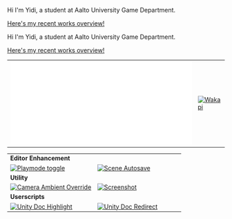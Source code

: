 <!-- ## Here's Yidi! -->

Hi I'm Yidi, a student at Aalto University Game Department.

[Here's my recent works overview!](https://maoyeedy.notion.site/Yidi-Mao-recent-works-overview-1e2ff91211db80849514c33400ccf5c7?pvs=4)


<!-- ![Maoyeedy's GitHub stats](https://github-readme-stats.vercel.app/api?username=Maoyeedy&custom_title=Github%20Stats&hide_rank=true&text_bold=false) -->
<!-- <img src="metrics.svg" width="50%" > -->

<!-- ## Here's Yidi! -->

Hi I'm Yidi, a student at Aalto University Game Department.

[Here's my recent works overview!](https://maoyeedy.notion.site/Yidi-Mao-recent-works-overview-1e2ff91211db80849514c33400ccf5c7?pvs=4)


<!-- ![Maoyeedy's GitHub stats](https://github-readme-stats.vercel.app/api?username=Maoyeedy&custom_title=Github%20Stats&hide_rank=true&text_bold=false) -->
<!-- <img src="metrics.svg" width="50%" > -->
<table>
    <tr>
        <td>
            <a href="">
                <img src="metrics.plugin.isocalendar.half.svg" alt="Metrics" />
            </a>
        </td>
        <td>
            <a href="">
                <img src="https://github-readme-stats.vercel.app/api/wakatime?username=Yidi&api_domain=www.maoyeedy.com&custom_title=Wakapi%20Weekly%20Stats&hide=unknown,reg,asmdef&langs_count=10&layout=compact&hide_border=true"
                    alt="Wakapi" />
                <!-- <img src="metrics.plugin.wakatime.svg" alt="Wakapi"/> -->
            </a>
        </td>
    </tr>
</table>

<table>
    <tr>
    </tr>
    <tr>
        <td>
            <b>Editor Enhancement</b>
        </td>
        <td></td>
    </tr>
    <tr>
        <td width=50%>
            <a href="https://gist.github.com/Maoyeedy/0b372fc60cbe6a9f138841946652d30c">
                <img src="https://github-readme-stats.vercel.app/api/gist?id=0b372fc60cbe6a9f138841946652d30c&hide_border=true"
                    alt="Playmode toggle" />
            </a>
        </td>
        <td width=50%>
            <a href="https://gist.github.com/Maoyeedy/48745760573afe5ceadc068fc3a37ecb">
                <img src="https://github-readme-stats.vercel.app/api/gist?id=48745760573afe5ceadc068fc3a37ecb&hide_border=true"
                    alt="Scene Autosave" />
            </a>
        </td>
    </tr>
    <tr>
        <td> <b>Utility</b> </td>
        <td></td>
    </tr>
    <tr>
        <td width=50%>
            <a href="https://gist.github.com/Maoyeedy/a8d66b314dfe671a6a9336eb4a2d15ef">
                <img src="https://github-readme-stats.vercel.app/api/gist?id=a8d66b314dfe671a6a9336eb4a2d15ef&hide_border=true"
                    alt="Camera Ambient Override" />
            </a>
        </td>
        <td width=50%>
            <a href="https://gist.github.com/Maoyeedy/6e16e18ee3d9b31d657a972e87c3debf">
                <img src="https://github-readme-stats.vercel.app/api/gist?id=6e16e18ee3d9b31d657a972e87c3debf&hide_border=true"
                    alt="Screenshot" />
            </a>
        </td>
    </tr>
    <tr>
        <td>
            <b>Userscripts</b>
        </td>
        <td></td>
    </tr>
    <tr>
        <td width=50%>
            <a href="https://gist.github.com/Maoyeedy/f2e480747cb9a583de471cae4bf2bbf5">
                <img src="https://github-readme-stats.vercel.app/api/gist?id=f2e480747cb9a583de471cae4bf2bbf5&hide_border=true"
                    alt="Unity Doc Highlight" />
            </a>
        </td>
        <td width=50%>
            <a href="https://gist.github.com/Maoyeedy/3fce9550261e088d2c736b1d13954718">
                <img src="https://github-readme-stats.vercel.app/api/gist?id=3fce9550261e088d2c736b1d13954718&hide_border=true"
                    alt="Unity Doc Redirect" />
            </a>
        </td>
    </tr>
</table>
